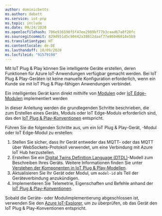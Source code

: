 ```yaml
---
author: dominicbetts
ms.author: dobett
ms.service: iot-pnp
ms.topic: include
ms.date: 09/24/2020
ms.openlocfilehash: 706e936590f5f47ee2989bf77b3caad67a8f28fc
ms.sourcegitcommit: 829d951d5c90442a38012daaf77e86046018e5b9
ms.translationtype: HT
ms.contentlocale: de-DE
ms.lasthandoff: 10/09/2020
ms.locfileid: "91579198"
---
```

Mit IoT Plug & Play können Sie intelligente Geräte erstellen, deren Funktionen für Azure IoT-Anwendungen verfügbar gemacht werden. Bei IoT Plug & Play-Geräten ist keine manuelle Konfiguration erforderlich, wenn ein Kunde sie mit IoT Plug & Play-fähigen Anwendungen verbindet.

Ein intelligentes Gerät kann direkt mithilfe von [Modulen](../articles/iot-hub/iot-hub-devguide-module-twins.md) oder [IoT Edge-Modulen](../articles/iot-edge/about-iot-edge.md) implementiert werden

In dieser Anleitung werden die grundlegenden Schritte beschrieben, die zum Erstellen eines Geräts, Moduls oder IoT Edge-Moduls erforderlich sind, das den [IoT Plug & Play-Konventionen](../articles/iot-pnp/concepts-convention.md) entspricht.

Führen Sie die folgenden Schritte aus, um ein IoT Plug & Play-Gerät, -Modul oder IoT Edge-Modul zu erstellen:

1. Stellen Sie sicher, dass Ihr Gerät entweder das MQTT- oder das MQTT über WebSockets-Protokoll verwendet, um eine Verbindung mit Azure IoT Hub herzustellen.
1. Erstellen Sie ein [Digital Twins Definition Language (DTDL)](https://github.com/Azure/opendigitaltwins-dtdl)-Modell zum Beschreiben Ihres Geräts. Weitere Informationen finden Sie unter [Verstehen der Komponenten in IoT Plug & Play-Modellen](../articles/iot-pnp/concepts-components.md).
1. Aktualisieren Sie Ihr Gerät oder Modul, um `model-id` als Teil der Geräteverbindung anzukündigen.
1. Implementieren Sie Telemetrie, Eigenschaften und Befehle anhand der [IoT Plug & Play-Konventionen](../articles/iot-pnp/concepts-convention.md).

Sobald die Geräte- oder Modulimplementierung abgeschlossen ist, verwenden Sie den [Azure IoT-Explorer](../articles/iot-pnp/howto-use-iot-explorer.md), um zu überprüfen, ob das Gerät den IoT Plug & Play-Konventionen entspricht.

